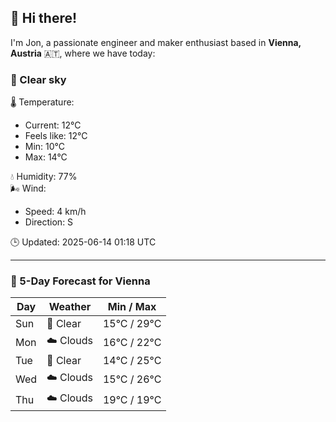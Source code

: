 ## 👋 Hi there!

I'm Jon, a passionate engineer and maker enthusiast based in **Vienna, Austria** 🇦🇹, where we have today:

### 🌙 Clear sky 

🌡️ Temperature: 
* Current: 12°C
* Feels like: 12°C
* Min: 10°C 
* Max: 14°C  

💧 Humidity: 77%  
🌬️ Wind: 
* Speed: 4 km/h 
* Direction: S  

🕒 Updated: 2025-06-14 01:18 UTC

---

### 📅 5-Day Forecast for Vienna

| Day | Weather | Min / Max |
|-----|---------|------------|
| Sun | 🌙 Clear | 15°C / 29°C |
| Mon | ☁️ Clouds | 16°C / 22°C |
| Tue | 🌙 Clear | 14°C / 25°C |
| Wed | ☁️ Clouds | 15°C / 26°C |
| Thu | ☁️ Clouds | 19°C / 19°C |
